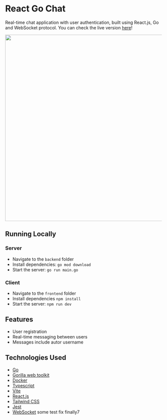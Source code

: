 # React Go Chat
Real-time chat application with user authentication, built using React.js, Go and WebSocket protocol. 
You can check the live version [here](https://chat.martishin.com/)!    

<img src="https://github.com/ttymonkey/react-go-chat/blob/main/demo.gif" width="600"/>


## Running Locally
### Server
* Navigate to the `backend` folder
* Install dependencies: `go mod download`
* Start the server: `go run main.go`
### Client 
* Navigate to the `frontend` folder
* Install dependencies `npm install`
* Start the server: `npm run dev`


## Features 
* User registration
* Real-time messaging between users
* Messages include autor username


## Technologies Used
* [Go](https://go.dev/)
* [Gorilla web toolkit](https://gorilla.github.io/)
* [Docker](https://www.docker.com/)
* [Typescript](https://www.typescriptlang.org/)
* [Vite](https://vitejs.dev/)
* [React.js](https://react.dev/)
* [Tailwind CSS](https://tailwindcss.com/)
* [Jest](https://jestjs.io/)
* [WebSocket](https://developer.mozilla.org/en-US/docs/Web/API/WebSocket)
 some test fix finally7


